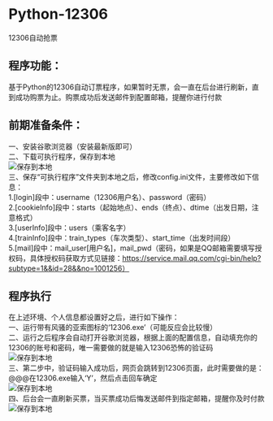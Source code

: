 # Python-12306
12306自动抢票

## 程序功能：
基于Python的12306自动订票程序，如果暂时无票，会一直在后台进行刷新，直到成功购票为止。购票成功后发送邮件到配置邮箱，提醒你进行付款

## 前期准备条件：
一、安装谷歌浏览器（安装最新版即可）  
二、下载可执行程序，保存到本地  
![保存到本地](https://github.com/coder-MartinYoung/Python-12306/blob/master/1.png)  
三、保存“可执行程序”文件夹到本地之后，修改config.ini文件，主要修改如下信息：  
1.[login]段中：username（12306用户名）、password（密码）    
2.[cookieInfo]段中：starts（起始地点）、ends（终点）、dtime（出发日期，注意格式）  
3.[userInfo]段中：users（乘客名字）  
4.[trainInfo]段中：train_types（车次类型）、start_time（出发时间段）  
5.[mail]段中：mail_user[用户名]，mail_pwd（密码，如果是QQ邮箱需要填写授权码，具体授权码获取方式见链接：https://service.mail.qq.com/cgi-bin/help?subtype=1&&id=28&&no=1001256）  

## 程序执行
在上述环境、个人信息都设置好之后，进行如下操作：  
一、运行带有风骚的亚索图标的‘12306.exe’（可能反应会比较慢）  
二、运行之后程序会自动打开谷歌浏览器，根据上面的配置信息，自动填充你的12306的账号和密码，唯一需要做的就是输入12306恐怖的验证码  
![保存到本地](https://github.com/coder-MartinYoung/Python-12306/blob/master/2.png)    
三、第二步中，验证码输入成功后，网页会跳转到12306页面，此时需要做的是：@@@在12306.exe输入‘Y’，然后点击回车确定  
![保存到本地](https://github.com/coder-MartinYoung/Python-12306/blob/master/3.png)  
四、后台会一直刷新买票，当买票成功后悔发送邮件到指定邮箱，提醒你及时付款  
![保存到本地](https://github.com/coder-MartinYoung/Python-12306/blob/master/4.png)  
